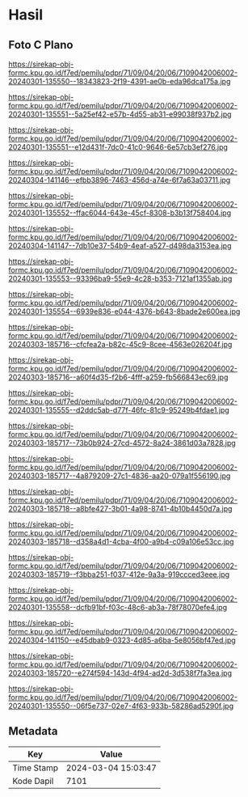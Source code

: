 # Hasil

## Foto C Plano

https://sirekap-obj-formc.kpu.go.id/f7ed/pemilu/pdpr/71/09/04/20/06/7109042006002-20240301-135550--18343823-2f19-4391-ae0b-eda96dca175a.jpg

https://sirekap-obj-formc.kpu.go.id/f7ed/pemilu/pdpr/71/09/04/20/06/7109042006002-20240301-135551--5a25ef42-e57b-4d55-ab31-e99038f937b2.jpg

https://sirekap-obj-formc.kpu.go.id/f7ed/pemilu/pdpr/71/09/04/20/06/7109042006002-20240301-135551--e12d431f-7dc0-41c0-9646-6e57cb3ef276.jpg

https://sirekap-obj-formc.kpu.go.id/f7ed/pemilu/pdpr/71/09/04/20/06/7109042006002-20240304-141146--efbb3896-7463-456d-a74e-6f7a63a03711.jpg

https://sirekap-obj-formc.kpu.go.id/f7ed/pemilu/pdpr/71/09/04/20/06/7109042006002-20240301-135552--ffac6044-643e-45cf-8308-b3b13f758404.jpg

https://sirekap-obj-formc.kpu.go.id/f7ed/pemilu/pdpr/71/09/04/20/06/7109042006002-20240304-141147--7db10e37-54b9-4eaf-a527-d498da3153ea.jpg

https://sirekap-obj-formc.kpu.go.id/f7ed/pemilu/pdpr/71/09/04/20/06/7109042006002-20240301-135553--93396ba9-55e9-4c28-b353-7121af1355ab.jpg

https://sirekap-obj-formc.kpu.go.id/f7ed/pemilu/pdpr/71/09/04/20/06/7109042006002-20240301-135554--6939e836-e044-4376-b643-8bade2e600ea.jpg

https://sirekap-obj-formc.kpu.go.id/f7ed/pemilu/pdpr/71/09/04/20/06/7109042006002-20240303-185716--cfcfea2a-b82c-45c9-8cee-4563e026204f.jpg

https://sirekap-obj-formc.kpu.go.id/f7ed/pemilu/pdpr/71/09/04/20/06/7109042006002-20240303-185716--a60f4d35-f2b6-4fff-a259-fb566843ec69.jpg

https://sirekap-obj-formc.kpu.go.id/f7ed/pemilu/pdpr/71/09/04/20/06/7109042006002-20240301-135555--d2ddc5ab-d77f-46fc-81c9-95249b4fdae1.jpg

https://sirekap-obj-formc.kpu.go.id/f7ed/pemilu/pdpr/71/09/04/20/06/7109042006002-20240303-185717--73b0b924-27cd-4572-8a24-3861d03a7828.jpg

https://sirekap-obj-formc.kpu.go.id/f7ed/pemilu/pdpr/71/09/04/20/06/7109042006002-20240303-185717--4a879209-27c1-4836-aa20-079a1f556190.jpg

https://sirekap-obj-formc.kpu.go.id/f7ed/pemilu/pdpr/71/09/04/20/06/7109042006002-20240303-185718--a8bfe427-3b01-4a98-8741-4b10b4450d7a.jpg

https://sirekap-obj-formc.kpu.go.id/f7ed/pemilu/pdpr/71/09/04/20/06/7109042006002-20240303-185718--d358a4d1-4cba-4f00-a9b4-c09a106e53cc.jpg

https://sirekap-obj-formc.kpu.go.id/f7ed/pemilu/pdpr/71/09/04/20/06/7109042006002-20240303-185719--f3bba251-f037-412e-9a3a-919ccced3eee.jpg

https://sirekap-obj-formc.kpu.go.id/f7ed/pemilu/pdpr/71/09/04/20/06/7109042006002-20240301-135558--dcfb91bf-f03c-48c6-ab3a-78f78070efe4.jpg

https://sirekap-obj-formc.kpu.go.id/f7ed/pemilu/pdpr/71/09/04/20/06/7109042006002-20240304-141150--e45dbab9-0323-4d85-a6ba-5e8056bf47ed.jpg

https://sirekap-obj-formc.kpu.go.id/f7ed/pemilu/pdpr/71/09/04/20/06/7109042006002-20240303-185720--e274f594-143d-4f94-ad2d-3d538f7fa3ea.jpg

https://sirekap-obj-formc.kpu.go.id/f7ed/pemilu/pdpr/71/09/04/20/06/7109042006002-20240301-135550--06f5e737-02e7-4f63-933b-58286ad5290f.jpg


## Metadata

| Key        | Value               |
| ---------- | ------------------- |
| Time Stamp | 2024-03-04 15:03:47 |
| Kode Dapil | 7101                |



